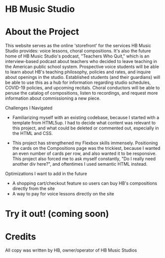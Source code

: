 # HB Music Studio

# About the Project
This website serves as the online 'storefront' for the services HB Music Studio provides: voice lessons, choral compositions. It's also the future home of HB Music Studio's podcast, "Teachers Who Quit," which is an interview-based podcast about teachers who decided to leave teaching in the American public school system. Prospective voice students will be able to learn about HB's teaching philosophy, policies and rates, and inquire about openings in the studio. Established students (and their guardians) will be able to use this as a hub for information regarding studio schedules, COVID-19 policies, and upcoming recitals. Choral conductors will be able to peruse the catalog of compositions, listen to recordings, and request more information about commissioning a new piece.

Challenges I Navigated 
- Familiarizing myself with an existing codebase, because I started with a template from HTML5up. I had to decide what content was relevant to this project, and what could be deleted or commented out, especially in the HTML and CSS.
  
- This project has strengthened my Flexbox skills immensely. Positioning the cards on the Compositions page was the trickiest, because I wanted an even number of cards per row, and also wanted it to be responsive. This project also forced me to ask myself constantly, "Do I really need another div here?", and oftentimes I used semantic HTML instead.

Optimizations I want to add in the future
- A shopping cart/checkout feature so users can buy HB's compositions directly from the site
- A way to pay for voice lessons directly on the site

# Try it out! (coming soon)

# Credits
All copy was written by HB, owner/operator of HB Music Studios

